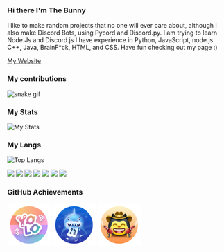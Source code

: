 ### Hi there I'm The Bunny
I like to make random projects that no one will ever care about, although I also make Discord Bots, using Pycord and Discord.py.
I am trying to learn Node.Js and Discord.js
I have experience in Python, JavaScript, node.js C++, Java, BrainF*ck, HTML, and CSS.
Have fun checking out my page :)

[My Website](https://theenderman409.github.io)



### My contributions
![snake gif](https://github.com/The-Bunny-Official/Theenderman409/blob/output/github-contribution-grid-snake.svg)

### My Stats
![My Stats](https://github-readme-stats.vercel.app/api?username=The-Bunny-Official&theme=dark&show_icons=true)
### My Langs
![Top Langs](https://github-readme-stats.vercel.app/api/top-langs/?username=The-Bunny-Official&theme=dark&hide=cmake,makefile)

<p align="left">
  <img src="https://github.com/rahul-jha98/README_icons/blob/main/language_and_tools/square/javascript/javascript.svg" width="100" />
  <img src="https://github.com/rahul-jha98/README_icons/blob/main/language_and_tools/square/html/html.svg" width="100" />
  <img src="https://github.com/rahul-jha98/README_icons/blob/main/language_and_tools/square/css/css.svg" width="100" />
  <img src="https://github.com/rahul-jha98/README_icons/blob/main/language_and_tools/square/python/python.svg" width="100" />
  <img src="https://github.com/rahul-jha98/README_icons/blob/main/language_and_tools/square/java/java.svg" width="100" />
  <img src="https://github.com/rahul-jha98/README_icons/blob/main/language_and_tools/square/c%2B%2B/c%2B%2B.svg" width="100" />
  <img src="https://github.com/rahul-jha98/README_icons/blob/main/language_and_tools/square/node/node.svg" width="100" />
</p>


### GitHub Achievements

<p align="left">
  <img src="https://github.com/Schweinepriester/github-profile-achievements/blob/8726107588c9407ec0b0eeef2b5f37b892dbe2d7/images/yolo-default.png" width="100" />
  <img src="https://github.com/Schweinepriester/github-profile-achievements/blob/8726107588c9407ec0b0eeef2b5f37b892dbe2d7/images/pull-shark-default.png" width="100" />
  <img src="https://github.com/Schweinepriester/github-profile-achievements/blob/8726107588c9407ec0b0eeef2b5f37b892dbe2d7/images/quickdraw-default.png" width="100" />
</p>
